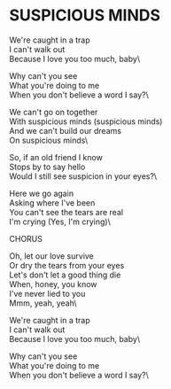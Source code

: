 # SUSPICIOUS MINDS

We're caught in a trap\
I can't walk out\
Because I love you too much, baby\

Why can't you see\
What you're doing to me\
When you don't believe a word I say?\

We can't go on together\
With suspicious minds (suspicious minds)\
And we can't build our dreams\
On suspicious minds\

So, if an old friend I know\
Stops by to say hello\
Would I still see suspicion in your eyes?\

Here we go again\
Asking where I've been\
You can't see the tears are real\
I'm crying (Yes, I'm crying)\

CHORUS

Oh, let our love survive\
Or dry the tears from your eyes\
Let's don't let a good thing die\
When, honey, you know\
I've never lied to you\
Mmm, yeah, yeah\

We're caught in a trap\
I can't walk out\
Because I love you too much, baby\

Why can't you see\
What you're doing to me\
When you don't believe a word I say?\
